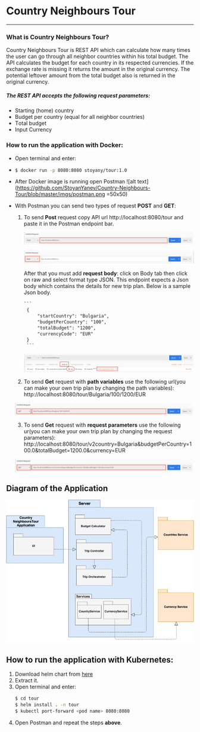 # Country Neighbours Tour
***
### What is Country Neighbours Tour?

Country Neighbours Tour is REST API which can calculate how many times the user can go through all neighbor countries within his total budget.
The API calculates the budget for each country in its respected currencies. If the exchange rate is missing it returns the amount in the original currency. The potential leftover amount from the total budget also is returned in the original currency. 

##### The REST API accepts the following request parameters:

- Starting (home) country 
- Budget per country (equal for all neighbor countries) 
- Тotal budget 
- Input Currency


### How to run the application with Docker:

- Open terminal and enter: 
- 
    ```sh
    $ docker run -p 8080:8080 stoyany/tour:1.0
    ```
    
- After Docker image is running open Postman ![alt text](https://github.com/StoyanYanev/Country-Neighbours-Tour/blob/master/imgs/postman.png =50x50)

- With Postman you can send two types of request **POST** and **GET**:
    1. To send **Post** request copy API url http://localhost:8080/tour and paste it in the Postman endpoint bar.
        
          ![alt text](https://github.com/StoyanYanev/Country-Neighbours-Tour/blob/master/imgs/url.png)
           
          ![alt text](https://github.com/StoyanYanev/Country-Neighbours-Tour/blob/master/imgs/Post.png)
        
        
        After that you must add **request body**: click on Body tab then click on raw and select format type JSON. This endpoint expects a Json body which contains the details for new trip plan. Below is a sample Json body.
           
           ```
            {	
        		"startCountry": "Bulgaria",
        		"budgetPerCountry": "100",
        		"totalBudget": "1200",
        		"currencyCode": "EUR"
        	}
            ```
            
          ![alt text](https://github.com/StoyanYanev/Country-Neighbours-Tour/blob/master/imgs/Body.png)
            
            
    2. To send **Get** request with **path variables** use the following url(you can make your own trip plan by changing the path variables): http://localhost:8080/tour/Bulgaria/100/1200/EUR
   
   ![alt text](https://github.com/StoyanYanev/Country-Neighbours-Tour/blob/master/imgs/PathVariables.png)
    
    
    3. To send **Get** request with **request parameters** use the following ur(you can make your own trip plan by changing the request parameters): http://localhost:8080/tour/v2country=Bulgaria&budgetPerCountry=100.0&totalBudget=1200.0&currency=EUR
   
   ![alt text](https://github.com/StoyanYanev/Country-Neighbours-Tour/blob/master/imgs/%20RequestParameters.png)


## Diagram of the Application
    
   ![alt text](https://github.com/StoyanYanev/Country-Neighbours-Tour/blob/master/imgs/CountryNeighboursTourDiagram.jpg)

## How to run the application with Kubernetes:
1. Download helm chart from [here](https://drive.google.com/open?id=1IMQK8NE31m8V948mw6-fkjHBPhPdv-7S)
2. Extract it.
3. Open terminal and enter:
    ```sh
    $ cd tour
    $ helm install . -n tour
    $ kubectl port-forward <pod name> 8080:8080
    ```
5. Open Postman and repeat the steps **above**.
